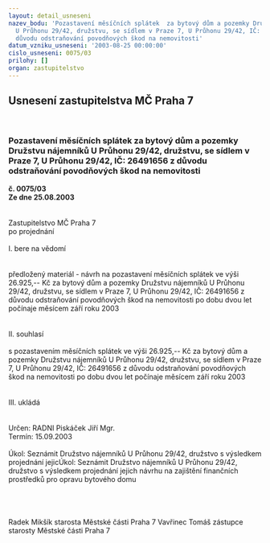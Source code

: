 ```yaml
---
layout: detail_usneseni
nazev_bodu: 'Pozastavení měsíčních splátek  za bytový dům a pozemky Družstvu nájemníků
  U Průhonu 29/42, družstvu, se sídlem v Praze 7, U Průhonu 29/42, IČ: 26491656 z
  důvodu odstraňování povodňových škod na nemovitosti'
datum_vzniku_usneseni: '2003-08-25 00:00:00'
cislo_usneseni: 0075/03
prilohy: []
organ: zastupitelstvo
---
```

<div id="ucUsn_pList" class="usn">
	<span><h2>Usnesení zastupitelstva MČ Praha 7 </h2>
<br></span><div class="standBody">
<span><h3>Pozastavení měsíčních splátek  za bytový dům a pozemky Družstvu nájemníků U Průhonu 29/42, družstvu, se sídlem v Praze 7, U Průhonu 29/42, IČ: 26491656 z důvodu odstraňování povodňových škod na nemovitosti</h3></span><div class="center">
		<strong>č. 0075/03</strong><br>
	</div>
<div class="center">
		<strong>Ze dne 25.08.2003</strong><br><br>
	</div>
<br>Zastupitelstvo MČ Praha 7<br>po projednání<br><br>I.	bere na vědomí<br><br> <br>předložený materiál - návrh na pozastavení měsíčních splátek ve výši 26.925,-- Kč za bytový dům a pozemky  Družstvu nájemníků U Průhonu 29/42, družstvu, se sídlem v Praze 7, U Průhonu 29/42, IČ: 26491656 z důvodu odstraňování povodňových škod na nemovitosti po dobu dvou let počínaje měsícem září roku 2003<br><br><br>II.	souhlasí <br><br>s pozastavením měsíčních splátek ve výši 26.925,-- Kč za bytový dům a pozemky  Družstvu nájemníků U Průhonu 29/42, družstvu, se sídlem v Praze 7, U Průhonu 29/42, IČ: 26491656 z důvodu odstraňování povodňových škod na nemovitosti po dobu dvou let počínaje měsícem září roku 2003<br><br><br>III.	ukládá <br><br><br>Určen:	RADNI Piskáček Jiří Mgr.<br>Termín: 15.09.2003<br><br>Úkol:	Seznámit Družstvo nájemníků U Průhonu 29/42, družstvo s výsledkem projednání jejicÚkol:	Seznámit Družstvo nájemníků U Průhonu 29/42, družstvo s výsledkem projednání jejich návrhu na zajištění finančních prostředků pro opravu bytového domu <br> <br><br><br>	<br> Radek Mikšík starosta Městské části Praha 7	 Vavřinec Tomáš zástupce starosty Městské části Praha 7<br>	<br>
</div>
</div>
